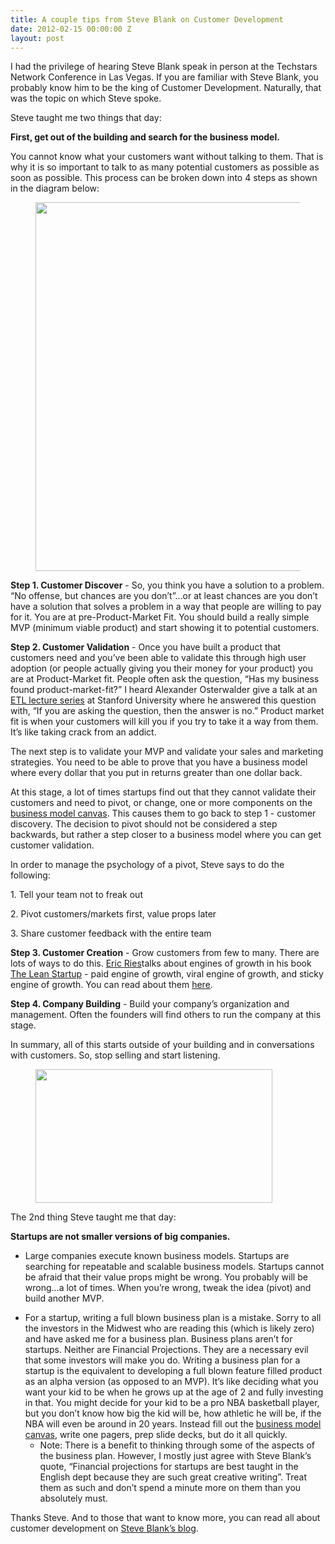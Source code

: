 ```yaml
---
title: A couple tips from Steve Blank on Customer Development
date: 2012-02-15 00:00:00 Z
layout: post
---
```

 
<p>I had the privilege of hearing Steve Blank speak in person at the Techstars Network Conference in Las Vegas. If you are familiar with Steve Blank, you probably know him to be the king of Customer Development. Naturally, that was the topic on which Steve spoke.</p>
<p>Steve taught me two things that day:</p>
<p><strong>First, get out of the building and search for the business model.</strong></p>
<p>You cannot know what your customers want without talking to them. That is why it is so important to talk to as many potential customers as possible as soon as possible. This process can be broken down into 4 steps as shown in the diagram below:</p>
<div><strong id="internal-source-marker_0.649335773428902"><figure class="tmblr-full" data-orig-height="890" data-orig-width="1340" data-orig-src="https://lh4.googleusercontent.com/PTwddjssQDt83HQHyD5wsz6o2OZghtnh6zdeuF9x20ykksbiGjkGvIsDGyjDFA6CFR9yQwfPylsIg8dbf5XUEjdqK_Njyzll6hgkyKc9Mcpd4Bd9uss"><img height="NaN" src="https://66.media.tumblr.com/b78e4667ece90bf25dc5b83f26737528/tumblr_inline_pk0f7qywbn1spm8pc_540.png" width="590px;" data-orig-height="890" data-orig-width="1340" data-orig-src="https://lh4.googleusercontent.com/PTwddjssQDt83HQHyD5wsz6o2OZghtnh6zdeuF9x20ykksbiGjkGvIsDGyjDFA6CFR9yQwfPylsIg8dbf5XUEjdqK_Njyzll6hgkyKc9Mcpd4Bd9uss"/></figure></strong></div>
<div> </div>
<div>
<p><strong>Step 1. Customer Discover</strong> - So, you think you have a solution to a problem. &ldquo;No offense, but chances are you don&rsquo;t&rdquo;&hellip;or at least chances are you don&rsquo;t have a solution that solves a problem in a way that people are willing to pay for it. You are at pre-Product-Market Fit. You should build a really simple MVP (minimum viable product) and start showing it to potential customers.</p>
<p><strong>Step 2. Customer Validation</strong> - Once you have built a product that customers need and you&rsquo;ve been able to validate this through high user adoption (or people actually giving you their money for your product) you are at Product-Market fit. People often ask the question, &ldquo;Has my business found product-market-fit?&rdquo; I heard Alexander Osterwalder give a talk at an <a href="http://etl.stanford.edu/" target="_blank">ETL lecture series</a> at Stanford University where he answered this question with, &ldquo;If you are asking the question, then the answer is no.&rdquo; Product market fit is when your customers will kill you if you try to take it a way from them. It&rsquo;s like taking crack from an addict.</p>
<p>The next step is to validate your MVP and validate your sales and marketing strategies. You need to be able to prove that you have a business model where every dollar that you put in returns greater than one dollar back.</p>
<p>At this stage, a lot of times startups find out that they cannot validate their customers and need to pivot, or change, one or more components on the <a href="http://en.wikipedia.org/wiki/Business_Model_Canvas" target="_blank">business model canvas</a>. This causes them to go back to step 1 - customer discovery. The decision to pivot should not be considered a step backwards, but rather a step closer to a business model where you can get customer validation.</p>
<p>In order to manage the psychology of a pivot, Steve says to do the following:</p>
<p>1. Tell your team not to freak out</p>
<p>2. Pivot customers/markets first, value props later</p>
<p>3. Share customer feedback with the entire team</p>
<p><strong>Step 3. Customer Creation</strong> - Grow customers from few to many. There are lots of ways to do this. <a href="http://en.wikipedia.org/wiki/Eric_Ries" target="_blank">Eric Ries</a>talks about engines of growth in his book <a href="http://theleanstartup.com/" target="_blank">The Lean Startup</a> - paid engine of growth, viral engine of growth, and sticky engine of growth. You can read about them <a href="http://www.deviantbits.com/blog/engines-of-growth.html" target="_blank">here</a>.</p>
<p><strong>Step 4. Company Building</strong> - Build your company&rsquo;s organization and management. Often the founders will find others to run the company at this stage.</p>
<p>In summary, all of this starts outside of your building and in conversations with customers. So, stop selling and start listening.</p>
<div><strong id="internal-source-marker_0.649335773428902"><figure class="tmblr-full" data-orig-height="282" data-orig-width="500" data-orig-src="https://lh3.googleusercontent.com/cI3Rp2GjuVjZcrA5tR0c3RG-pZOzeg4EOjudj1bJpRFn5QlS6exVrPsFdm4RUZ0zLHw8Ql-UJg-JT0yzM6a45BsgSl7Ld3PTuURZ3FLl1QdJf94ijyI"><img height="214px;" src="https://66.media.tumblr.com/4bf583d56dc017db01868689b77d580a/tumblr_inline_pk0f7rLqM71spm8pc_540.jpg" width="379px;" data-orig-height="282" data-orig-width="500" data-orig-src="https://lh3.googleusercontent.com/cI3Rp2GjuVjZcrA5tR0c3RG-pZOzeg4EOjudj1bJpRFn5QlS6exVrPsFdm4RUZ0zLHw8Ql-UJg-JT0yzM6a45BsgSl7Ld3PTuURZ3FLl1QdJf94ijyI"/></figure></strong></div>
<div> </div>
<div>
<p>The 2nd thing Steve taught me that day:</p>
<p><strong>Startups are not smaller versions of big companies.</strong></p>
<ul><li>Large companies execute known business models. Startups are searching for repeatable and scalable business models. Startups cannot be afraid that their value props might be wrong. You probably will be wrong&hellip;a lot of times. When you&rsquo;re wrong, tweak the idea (pivot) and build another MVP.</li>
</ul><ul><li>For a startup, writing a full blown business plan is a mistake. Sorry to all the investors in the Midwest who are reading this (which is likely zero) and have asked me for a business plan. Business plans aren&rsquo;t for startups. Neither are Financial Projections. They are a necessary evil that some investors will make you do. Writing a business plan for a startup is the equivalent to developing a full blown feature filled product as an alpha version (as opposed to an MVP). It&rsquo;s like deciding what you want your kid to be when he grows up at the age of 2 and fully investing in that. You might decide for your kid to be a pro NBA basketball player, but you don&rsquo;t know how big the kid will be, how athletic he will be, if the NBA will even be around in 20 years. Instead fill out the <a href="http://en.wikipedia.org/wiki/Business_Model_Canvas" target="_blank">business model canvas</a>, write one pagers, prep slide decks, but do it all quickly.
<ul><li>Note: There is a benefit to thinking through some of the aspects of the business plan. However, I mostly just agree with Steve Blank&rsquo;s quote, &ldquo;Financial projections for startups are best taught in the English dept because they are such great creative writing&rdquo;. Treat them as such and don&rsquo;t spend a minute more on them than you absolutely must.</li>
</ul></li>
</ul><p>Thanks Steve. And to those that want to know more, you can read all about customer development on <a href="http://steveblank.com/" target="_blank">Steve Blank&rsquo;s blog</a>.</p>
</div>
</div>
